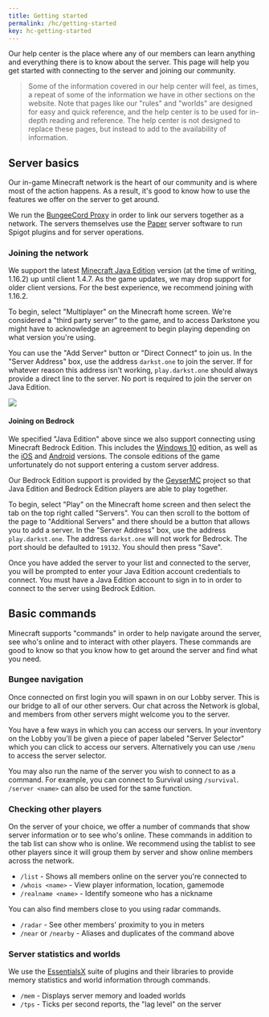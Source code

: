 ```yaml
---
title: Getting started
permalink: /hc/getting-started
key: hc-getting-started
---
```


Our help center is the place where any of our members can learn anything and everything there is to know about the server. This page will help you get started with connecting to the server and joining our community.

> Some of the information covered in our help center will feel, as times, a repeat of some of the information we have in other sections on the website. Note that pages like our "rules" and "worlds" are designed for easy and quick reference, and the help center is to be used for in-depth reading and reference. The help center is not designed to replace these pages, but instead to add to the availability of information.

## Server basics
Our in-game Minecraft network is the heart of our community and is where most of the action happens. As a result, it's good to know how to use the features we offer on the server to get around.

We run the [BungeeCord Proxy](https://github.com/SpigotMC/BungeeCord) in order to link our servers together as a network. The servers themselves use the [Paper](https://papermc.io/) server software to run Spigot plugins and for server operations.

### Joining the network

We support the latest [Minecraft Java Edition](https://www.minecraft.net/en-us/store/minecraft-java-edition) version (at the time of writing, 1.16.2) up until client 1.4.7. As the game updates, we may drop support for older client versions. For the best experience, we recommend joining with 1.16.2.

To begin, select "Multiplayer" on the Minecraft home screen. We're considered a "third party server" to the game, and to access Darkstone you might have to acknowledge an agreement to begin playing depending on what version you're using.

You can use the "Add Server" button or "Direct Connect" to join us. In the "Server Address" box, use the address `darkst.one` to join the server. If for whatever reason this address isn't working, `play.darkst.one` should always provide a direct line to the server. No port is required to join the server on Java Edition.

<img src="../assets/images/help-center/java-connection.gif">

#### Joining on Bedrock
We specified "Java Edition" above since we also support connecting using Minecraft Bedrock Edition. This includes the [Windows 10](https://www.minecraft.net/en-us/store/minecraft-windows10) edition, as well as the [iOS](https://www.minecraft.net/en-us/store/minecraft-ios) and [Android](https://www.minecraft.net/en-us/store/minecraft-android) versions. The console editions of the game unfortunately do not support entering a custom server address.

Our Bedrock Edition support is provided by the [GeyserMC](https://geysermc.org/) project so that Java Edition and Bedrock Edition players are able to play together.

To begin, select "Play" on the Minecraft home screen and then select the tab on the top right called "Servers". You can then scroll to the bottom of the page to "Additional Servers" and there should be a button that allows you to add a server. In the "Server Address" box, use the address `play.darkst.one`. The address `darkst.one` will not work for Bedrock. The port should be defaulted to `19132`. You should then press "Save".

Once you have added the server to your list and connected to the server, you will be prompted to enter your Java Edition account credentials to connect. You must have a Java Edition account to sign in to in order to connect to the server using Bedrock Edition.

## Basic commands
Minecraft supports "commands" in order to help navigate around the server, see who's online and to interact with other players. These commands are good to know so that you know how to get around the server and find what you need.

### Bungee navigation
Once connected on first login you will spawn in on our Lobby server. This is our bridge to all of our other servers. Our chat across the Network is global, and members from other servers might welcome you to the server.

You have a few ways in which you can access our servers. In your inventory on the Lobby you'll be given a piece of paper labeled "Server Selector" which you can click to access our servers. Alternatively you can use `/menu` to access the server selector.

You may also run the name of the server you wish to connect to as a command. For example, you can connect to Survival using `/survival`. `/server <name>` can also be used for the same function.

### Checking other players
On the server of your choice, we offer a number of commands that show server information or to see who's online. These commands in addition to the tab list can show who is online. We recommend using the tablist to see other players since it will group them by server and show online members across the network.
* `/list` - Shows all members online on the server you're connected to
* `/whois <name>` - View player information, location, gamemode
* `/realname <name>` - Identify someone who has a nickname

You can also find members close to you using radar commands.
* `/radar` - See other members' proximity to you in meters
* `/near` or `/nearby` - Aliases and duplicates of the command above

### Server statistics and worlds
We use the [EssentialsX](https://essentialsx.net/) suite of plugins and their libraries to provide memory statistics and world information through commands.
* `/mem` - Displays server memory and loaded worlds
* `/tps` - Ticks per second reports, the "lag level" on the server
